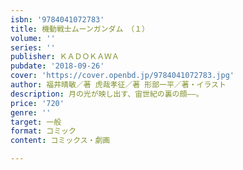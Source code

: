 ```yaml
---
isbn: '9784041072783'
title: 機動戦士ムーンガンダム　（１）
volume: ''
series: ''
publisher: ＫＡＤＯＫＡＷＡ
pubdate: '2018-09-26'
cover: 'https://cover.openbd.jp/9784041072783.jpg'
author: 福井晴敏／著 虎哉孝征／著 形部一平／著・イラスト
description: 月の光が映し出す、宙世紀の裏の顔――。
price: '720'
genre: ''
target: 一般
format: コミック
content: コミックス・劇画

---
```

